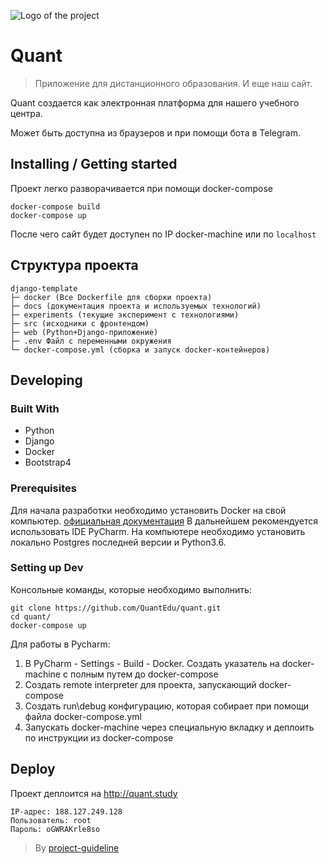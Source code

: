 ![Logo of the project](./images/logo.sample.png)

# Quant
> Приложение для дистанционного образования. И еще наш сайт.

Quant создается как электронная платформа для нашего учебного центра.

Может быть доступна из браузеров и при помощи бота в Telegram.

## Installing / Getting started

Проект легко разворачивается при помощи docker-compose

```shell
docker-compose build
docker-compose up
```

После чего сайт будет доступен по IP docker-machine или по `localhost`

## Структура проекта

```
django-template
├─ docker (Все Dockerfile для сборки проекта)
├─ docs (документация проекта и используемых технологий)
├─ experiments (текущие эксперимент с технологиями)
├─ src (исходники с фронтендом)
├─ web (Python+Django-приложение)
├─ .env Файл с переменными окружения
└─ docker-compose.yml (сборка и запуск docker-контейнеров)
```

## Developing

### Built With
- Python
- Django
- Docker
- Bootstrap4

### Prerequisites
Для начала разработки необходимо установить Docker на свой компьютер. [официальная документация](https://docs.docker.com)
В дальнейшем рекомендуется использовать IDE PyCharm.
На компьютере необходимо установить локально Postgres последней версии и Python3.6.


### Setting up Dev

Консольные команды, которые необходимо выполнить:

```shell
git clone https://github.com/QuantEdu/quant.git
cd quant/
docker-compose up
```

Для работы в Pycharm:
1. В PyCharm - Settings - Build - Docker. Создать указатель на docker-machine с полным путем до docker-compose
2. Создать remote interpreter для проекта, запускающий docker-compose
3. Создать run\debug конфигурацию, которая собирает при помощи файла docker-compose.yml
4. Запускать docker-machine через специальную вкладку и деплоить по инструкции из docker-compose

## Deploy

Проект деплоится на http://quant.study
```
IP-адрес: 188.127.249.128
Пользователь: root
Пароль: oGWRAKrle8so
```



> By [project-guideline](https://github.com/wearehive/project-guidelines/blob/master/README.sample.md)

